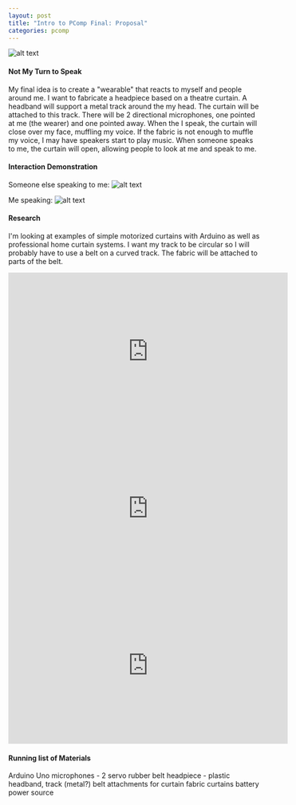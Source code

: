 ```yaml
---
layout: post
title: "Intro to PComp Final: Proposal"
categories: pcomp
---
```


![alt text](https://raw.githubusercontent.com/jirrian/jirrian.github.io/master/images/pcomp/final/demo/curtain_example.jpg)
#### Not My Turn to Speak ####
My final idea is to create a "wearable" that reacts to myself and people around me. I want to fabricate a headpiece based on a theatre curtain. A headband will support a metal track around the my head. The curtain will be attached to this track. There will be 2 directional microphones, one pointed at me (the wearer) and one pointed away. When the I speak, the curtain will close over my face, muffling my voice. If the fabric is not enough to muffle my voice, I may have speakers start to play music. When someone speaks to me, the curtain will open, allowing people to look at me and speak to me.

#### Interaction Demonstration ####
Someone else speaking to me:
![alt text](https://raw.githubusercontent.com/jirrian/jirrian.github.io/master/images/pcomp/final/demo/demo_uspeak.gif)

Me speaking:
![alt text](https://raw.githubusercontent.com/jirrian/jirrian.github.io/master/images/pcomp/final/demo/demo_ispeak.gif)

#### Research ####
I'm looking at examples of simple motorized curtains with Arduino as well as professional home curtain systems. I want my track to be circular so I will probably have to use a belt on a curved track. The fabric will be attached to parts of the belt.
<iframe width="560" height="315" src="https://www.youtube.com/embed/JJMNVLcwVIQ" frameborder="0" allowfullscreen></iframe>
<iframe width="560" height="315" src="https://www.youtube.com/embed/JnDrmjJRnLo" frameborder="0" allowfullscreen></iframe>
<iframe width="560" height="315" src="https://www.youtube.com/embed/2H9D_xhJZHc" frameborder="0" allowfullscreen></iframe>

#### Running list of Materials ####
Arduino Uno
microphones - 2
servo
rubber belt
headpiece - plastic headband, track (metal?)
belt attachments for curtain
fabric curtains
battery power source

